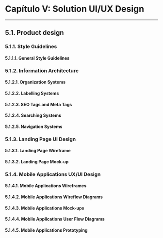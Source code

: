 # Capítulo V: Solution UI/UX Design

---

## 5.1. Product design


### 5.1.1. Style Guidelines


#### 5.1.1.1. General Style Guidelines


### 5.1.2. Information Architecture


#### 5.1.2.1. Organization Systems


#### 5.1.2.2. Labelling Systems


#### 5.1.2.3. SEO Tags and Meta Tags


#### 5.1.2.4. Searching Systems


#### 5.1.2.5. Navigation Systems


### 5.1.3. Landing Page UI Design


#### 5.1.3.1. Landing Page Wireframe


#### 5.1.3.2. Landing Page Mock-up


### 5.1.4. Mobile Applications UX/UI Design


#### 5.1.4.1. Mobile Applications Wireframes


#### 5.1.4.2. Mobile Applications Wireflow Diagrams


#### 5.1.4.3. Mobile Applications Mock-ups


#### 5.1.4.4. Mobile Applications User Flow Diagrams


#### 5.1.4.5. Mobile Applications Prototyping


